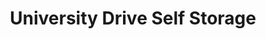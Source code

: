 ---
title: "University Drive Self Storage"
url: /tempe/university-drive-self-storage/
shop: storage rental
---